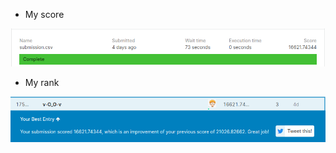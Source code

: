 * My score

![](https://github.com/1CH1GO/Kaggle/blob/master/Housing_Prices/images/Screenshot%20from%202020-06-25%2013-54-26.png?raw=true)

* My rank

![](https://github.com/1CH1GO/Kaggle/blob/master/Housing_Prices/images/Screenshot%20from%202020-06-25%2013-54-48.png?raw=true)
